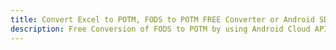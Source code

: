 ---title: Convert Excel to POTM, FODS to POTM FREE Converter or Android SDKdescription: Free Conversion of FODS to POTM by using Android Cloud APIs & SDKs. Also Create, Edit & Render Microsoft Excel, CSV and SpreadsheetML worksheets or spreadsheet in the Cloud.---